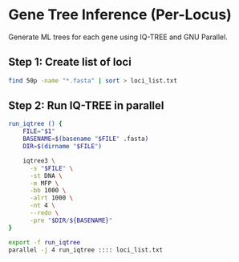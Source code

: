 
# Gene Tree Inference (Per-Locus)

Generate ML trees for each gene using IQ-TREE and GNU Parallel.

## Step 1: Create list of loci

```bash
find 50p -name "*.fasta" | sort > loci_list.txt
```

## Step 2: Run IQ-TREE in parallel

```bash
run_iqtree () {
    FILE="$1"
    BASENAME=$(basename "$FILE" .fasta)
    DIR=$(dirname "$FILE")

    iqtree3 \
      -s "$FILE" \
      -st DNA \
      -m MFP \
      -bb 1000 \
      -alrt 1000 \
      -nt 4 \
      --redo \
      -pre "$DIR/${BASENAME}"
}

export -f run_iqtree
parallel -j 4 run_iqtree :::: loci_list.txt
```
